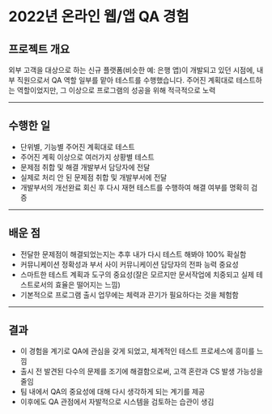 # 2022년 온라인 웹/앱 QA 경험

## 프로젝트 개요

외부 고객을 대상으로 하는 신규 플랫폼(비슷한 예: 은행 앱)이 개발되고 있던 시점에,
내부 직원으로서 QA 역할 일부를 맡아 테스트를 수행했습니다. 주어진 계획대로 테스트하는 역할이었지만, 그 이상으로 프로그램의 성공을 위해 적극적으로 노력

---

## 수행한 일

- 단위별, 기능별 주어진 계획대로 테스트
- 주어진 계획 이상으로 여러가지 상황별 테스트
- 문제점 취합 및 해결 개발부서 담당자에 전달
- 실제로 처리 안 된 문제점 취합 및 개발부서에 전달
- 개발부서의 개선완료 회신 후 다시 재현 테스트를 수행하여 해결 여부를 명확히 검증

---

## 배운 점

- 전달한 문제점이 해결되었는지는 추후 내가 다시 테스트 해봐야 100% 확실함
- 커뮤니케이션 정확성과 부서 사이 커뮤니케이션 담당자의 전파 능력 중요성
- 스마트한 테스트 계획과 도구의 중요성(잘은 모르지만 문서작업에 치중되고 실제 테스트로서의 효율은 떨어지는 느낌)
- 기본적으로 프로그램 출시 업무에는 체력과 끈기가 필요하다는 것을 체험함

---

## 결과

- 이 경험을 계기로 QA에 관심을 갖게 되었고, 체계적인 테스트 프로세스에 흥미를 느낌
- 출시 전 발견된 다수의 문제를 조기에 해결함으로써, 고객 혼란과 CS 발생 가능성을 줄임
- 팀 내에서 QA의 중요성에 대해 다시 생각하게 되는 계기를 제공
- 이후에도 QA 관점에서 자발적으로 시스템을 검토하는 습관이 생김
